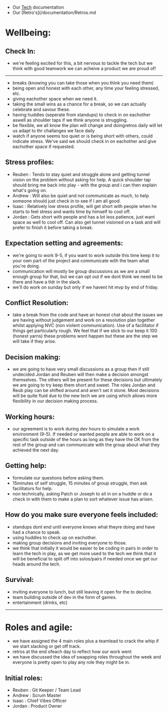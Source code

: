 - Our [Tech](/documentation/Tech.md) documentation
- Our [Retro's](/documentation/Retros.md 

# Wellbeing:

## Check In:
- we're feeling excited for this, a bit nervous to tackle the tech but we think with good teamwork we can acheive a product we are proud of!

---

- breaks (knowing you can take those when you think you need them)
- being open and honest with each other, any time your feeling stressed, etc.
- giving eachother space when we need it.
- taking the small wins as a chance for a break, so we can actually celebrate and savour these.
- having huddles (seperate from standups) to check in on eachother aswell as shoulder taps if we think anyone is struggling.
- be flexible, we all know the plan will change and doingretros daily will let us adapt to thr challanges we face daily
- watch if anyone seems too quiet or is being short with others, could indicate stress. We've said we should check in on eachother and give eachother space if requested.

## Stress profiles:
- Reuben : Tends to stay quiet and struggle alone and getting tunnel vision on the problem without asking for help. A quick shoulder tap should bring me back into play - with the group and i can then explain what's going on.
- Andrew : Will also be quiet and not communicate as much, to help someone should just check in to see if I am all good.
- Isaac : Relatively low stress profile, will get short with people when he starts to feel stress and wants time by himself to cool off.
- Jordan : Gets short with people and has a lot less patience, just want space as well to cool off. Can also get tunnel visioned on a task and will prefer to finish it before taking a break.

## Expectation setting and agreements:
- we're going to work 9-5, if you want to work outside this time keep it to your own part of the project and communicate with the team what you're doing.
- communication will mostly be group discussions as we are a small enough group for that, but we can opt out if we dont think we need to be there and have a tldr in the slack.
- we'll do work on sunday but only if we havent hit mvp by end of friday.

## Conflict Resolution: 
- take a break from the code and have an honest chat about the issues we are having without judgement and work on a resolution plan together whilst applying NVC (non violent communication). Use of a facilitator if things get particularly rough. We feel that if we stick to our keep it 100 (honest yarns) these problems wont happen but these are the step we will take if they arise.

## Decision making: 
- we are going to have very small discussions as a group then if still undecided Jordan and Reuben will then make a decision amongst themselves. The others will be present for these decisions but ultimately we are going to try keep them short and sweet. The roles Jordan and Reub play can be shifted around and aren't set it stone. Most decisions will be quite fluid due to the new tech we are using which allows more flexibility in our decision making process.

## Working hours: 
- our agreement is to work during dev hours to simulate a work environment (9-5). If needed or wanted people are able to work on a specific task outside of the hours as long as they have the OK from the rest of the group and can communicate with the group about what they achieved the next day.

## Getting help:
- formulate our questions before asking them.
- 15minutes of self struggle, 15 minutes of group struggle, then ask facilitators for help.
- non technically, asking Patch or Joseph to sit in on a huddle or do a check in with them to make a plan to sort whatever issue has arisen.

## How do you make sure everyone feels included:
- standups dont end until everyone knows what theyre doing and have had a chance to speak.
- using huddles to check up on eachother.
- making group decisions and inviting everyone to those.
- we think that initially it would be easier to be coding in pairs in order to learn the tech in play, as we get more used to the tech we think that it will be beneficial to split off into solos/pairs
 if needed once we get our heads around the tech.

## Survival:
- inviting everyone to lunch, but still leaving it open for the to decline.
- team building outside of dev in the form of games.
- entertainment (drinks, etc)

---

# Roles and agile:
- we have assigned the 4 main roles plus a teamlead to crack the whip if we start slacking or get off track.
- retros at the end ofeach day to reflect how our work went
- we have discussed the idea of swapping roles throughout the week and everyone is pretty open to play any role they might be in.

## Initial roles:
- Reuben :  Git Keeper / Team Lead
- Andrew : Scrum Master
- Isaac : Chief Vibes Officer
- Jordan : Product Owner



